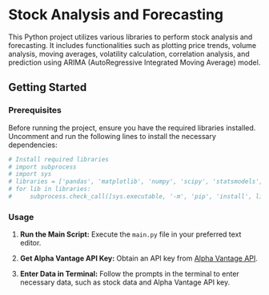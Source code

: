 # Stock Analysis and Forecasting

This Python project utilizes various libraries to perform stock analysis and forecasting. It includes functionalities such as plotting price trends, volume analysis, moving averages, volatility calculation, correlation analysis, and prediction using ARIMA (AutoRegressive Integrated Moving Average) model.

## Getting Started

### Prerequisites

Before running the project, ensure you have the required libraries installed. Uncomment and run the following lines to install the necessary dependencies:

```bash
# Install required libraries
# import subprocess
# import sys
# libraries = ['pandas', 'matplotlib', 'numpy', 'scipy', 'statsmodels', 'datetime', 'sklearn', 'seaborn', 'alpha_vantage']
# for lib in libraries:
#     subprocess.check_call([sys.executable, '-m', 'pip', 'install', lib])
```

### Usage

1. **Run the Main Script:**
   Execute the `main.py` file in your preferred text editor.

2. **Get Alpha Vantage API Key:**
   Obtain an API key from [Alpha Vantage API](https://www.alphavantage.co/support/#api-key).

3. **Enter Data in Terminal:**
   Follow the prompts in the terminal to enter necessary data, such as stock data and Alpha Vantage API key.
